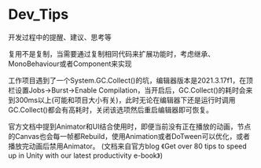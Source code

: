 # Dev_Tips
开发过程中的提醒、建议、思考等

复用不是复制，当需要通过复制相同代码来扩展功能时，考虑继承、MonoBehaviour或者Component来实现

工作项目遇到了一个System.GC.Collect()的坑，编辑器版本是2021.3.17f1，在顶栏设置Jobs->Burst->Enable Compilation，当开启后，GC.Collect()的耗时会来到300ms以上(可能和项目大小有关)，此时无论在编辑器下还是运行时调用GC.Collect()都会有高耗时，关闭该选项然后重启编辑器即可恢复。

官方文档中提到Animator和UI结合使用时，即便当前没有正在播放的动画，节点的Canvas也会每一帧都Rebuild，使用Animation或者DoTween可以优化，或者播放完动画后禁用Animator。
(文档来自官方blog 《Get over 80 tips to speed up in Unity with our latest productivity e-book》)
